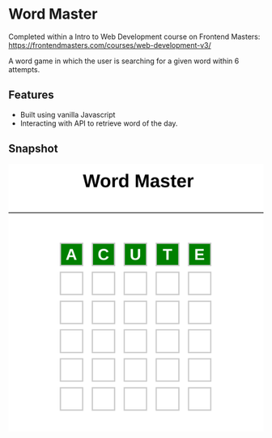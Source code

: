 # Word Master

Completed within a Intro to Web Development course on Frontend Masters:
https://frontendmasters.com/courses/web-development-v3/

A word game in which the user is searching for a given word within 6 attempts.

## Features

- Built using vanilla Javascript
- Interacting with API to retrieve word of the day.

## Snapshot
![Screenshot](docs/word-master-snapshot.png)
